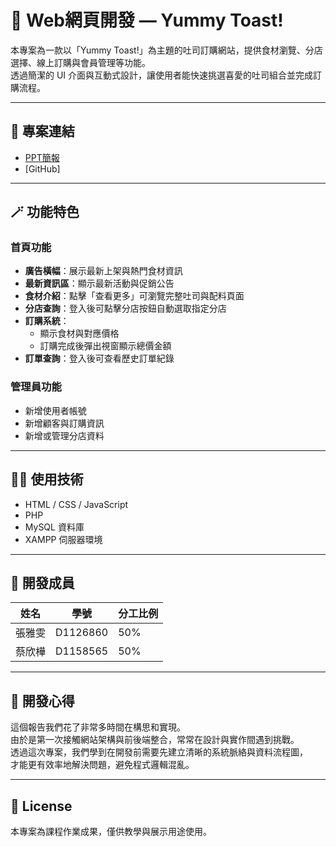 # 🦖 Web網頁開發 — Yummy Toast!

本專案為一款以「Yummy Toast!」為主題的吐司訂購網站，提供食材瀏覽、分店選擇、線上訂購與會員管理等功能。  
透過簡潔的 UI 介面與互動式設計，讓使用者能快速挑選喜愛的吐司組合並完成訂購流程。

---

## 🔗 專案連結
- [PPT簡報](https://docs.google.com/presentation/d/11zWhENFzQu7OCy5F2_rJAkg852nr-3iwOfi2AGy1cTU/edit?usp=sharing)
- [GitHub]

---

## 🪄 功能特色

### 首頁功能
- **廣告橫幅**：展示最新上架與熱門食材資訊  
- **最新資訊區**：顯示最新活動與促銷公告  
- **食材介紹**：點擊「查看更多」可瀏覽完整吐司與配料頁面  
- **分店查詢**：登入後可點擊分店按鈕自動選取指定分店  
- **訂購系統**：
  - 顯示食材與對應價格  
  - 訂購完成後彈出視窗顯示總價金額  
- **訂單查詢**：登入後可查看歷史訂單紀錄  

### 管理員功能
- 新增使用者帳號  
- 新增顧客與訂購資訊  
- 新增或管理分店資料  

---

## 🧑‍💻 使用技術
- HTML / CSS / JavaScript  
- PHP  
- MySQL 資料庫  
- XAMPP 伺服器環境  

---

## 👥 開發成員
| 姓名 | 學號 | 分工比例 |
|------|------|----------|
| 張雅雯 | D1126860 | 50% |
| 蔡欣樺 | D1158565 | 50% |

---

## 💭 開發心得
這個報告我們花了非常多時間在構思和實現。  
由於是第一次接觸網站架構與前後端整合，常常在設計與實作間遇到挑戰。  
透過這次專案，我們學到在開發前需要先建立清晰的系統脈絡與資料流程圖，  
才能更有效率地解決問題，避免程式邏輯混亂。

---

## 📄 License
本專案為課程作業成果，僅供教學與展示用途使用。
